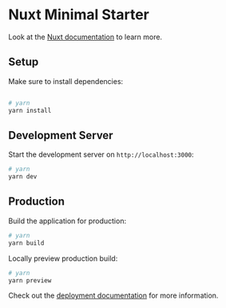 # Nuxt Minimal Starter

Look at the [Nuxt documentation](https://nuxt.com/docs/getting-started/introduction) to learn more.

## Setup

Make sure to install dependencies:

```bash

# yarn
yarn install

```

## Development Server

Start the development server on `http://localhost:3000`:

```bash
# yarn
yarn dev

```

## Production

Build the application for production:

```bash
# yarn
yarn build
```

Locally preview production build:

```bash
# yarn
yarn preview

```

Check out the [deployment documentation](https://nuxt.com/docs/getting-started/deployment) for more information.
